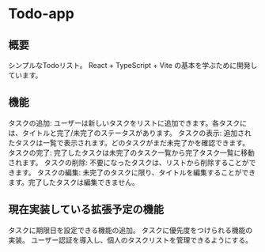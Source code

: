 # Todo-app

## 概要

シンプルなTodoリスト。
React + TypeScript + Vite の基本を学ぶために開発しています。

## 機能

タスクの追加: ユーザーは新しいタスクをリストに追加できます。各タスクには、タイトルと完了/未完了のステータスがあります。
タスクの表示: 追加されたタスクは一覧で表示されます。どのタスクがまだ未完了かを確認できます。
タスクの完了: 完了したタスクは未完了のタスク一覧から完了タスク一覧に移動されます。
タスクの削除: 不要になったタスクは、リストから削除することができます。
タスクの編集: 未完了のタスクに限り、タイトルを編集することができます。完了したタスクは編集できません。

## 現在実装している拡張予定の機能

タスクに期限日を設定できる機能の追加。
タスクに優先度をつけられる機能の実装。
ユーザー認証を導入し、個人のタスクリストを管理できるようにする。